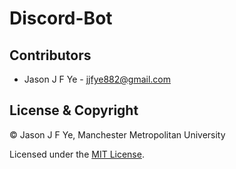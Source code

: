 # Discord-Bot

## Contributors

- Jason J F Ye - <jjfye882@gmail.com>

## License & Copyright

© Jason J F Ye, Manchester Metropolitan University

Licensed under the [MIT License](LICENSE).
